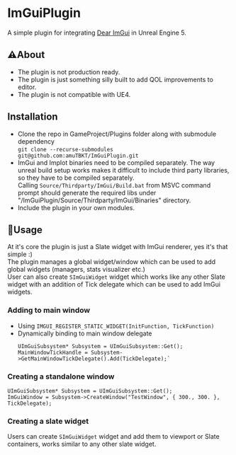 # ImGuiPlugin
A simple plugin for integrating [Dear ImGui](https://github.com/ocornut/imgui) in Unreal Engine 5.

## :warning:About
* The plugin is not production ready.<br>
* The plugin is just something silly built to add QOL improvements to editor.
* The plugin is not compatible with UE4.

## Installation
* Clone the repo in GameProject/Plugins folder along with submodule dependency<br>
  `git clone --recurse-submodules git@github.com:amuTBKT/ImGuiPlugin.git`
* ImGui and Implot binaries need to be compiled separately. The way unreal build setup works makes it difficult to include third party libraries, so they have to be compiled separately.<br>
  Calling `Source/Thirdparty/ImGui/Build.bat` from MSVC command prompt should generate the required libs under "/ImGuiPlugin/Source/Thirdparty/ImGui/Binaries" directory.
* Include the plugin in your own modules.

## :construction_worker:Usage
At it's core the plugin is just a Slate widget with ImGui renderer, yes it's that simple :) <br>
The plugin manages a global widget/window which can be used to add global widgets (managers, stats visualizer etc.) <br>
User can also create `SImGuiWidget` widget which works like any other Slate widget with an addition of Tick delegate which can be used to add ImGui widgets. <br>

### Adding to main window
* Using `IMGUI_REGISTER_STATIC_WIDGET(InitFunction, TickFunction)`
* Dynamically binding to main window delegate <br>
  ```
  UImGuiSubsystem* Subsystem = UImGuiSubsystem::Get();
  MainWindowTickHandle = Subsystem->GetMainWindowTickDelegate().Add(TickDelegate);`
  ```
### Creating a standalone window
  ```
  UImGuiSubsystem* Subsystem = UImGuiSubsystem::Get();
  ImGuiWindow = Subsystem->CreateWindow("TestWindow", { 300., 300. }, TickDelegate);
  ```
### Creating a slate widget
Users can create `SImGuiWidget` widget and add them to viewport or Slate containers, works similar to any other slate widget.
 
